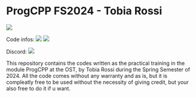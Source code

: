 # ProgCPP FS2024 - Tobia Rossi

<p>
<a href="https://github.com/Tobia-Rossi/progcpp/blob/master/LICENSE.md"><img src="https://img.shields.io/github/license/Tobia-Rossi/progcpp"><a>
</p>
<p>
Code infos:
<a href="https://github.com/Tobia-Rossi/progcpp"><img src="https://img.shields.io/github/languages/top/Tobia-Rossi/progcpp"></a>
<a href="https://github.com/Tobia-Rossi/progcpp"><img src="https://img.shields.io/github/languages/code-size/Tobia-Rossi/progcpp"></a>
</p>
<p>
Discord:
<a href="https://discord.gg/GemxCWtKCX"><img src="https://img.shields.io/discord/921013923136811028"></a>
</p>

This repository contains the codes written as the practical training in the module ProgCPP at the OST, by Tobia Rossi during the Spring Semester of 2024.
All the code comes without any warranty and as is, but it is compleatly free to be used without the necessity of giving credit, but your also free to do it if u want.
